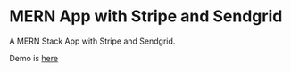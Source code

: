 # MERN App with Stripe and Sendgrid

A MERN Stack App with Stripe and Sendgrid.

Demo is [here](https://mern-stripe-sengrid.herokuapp.com/)
